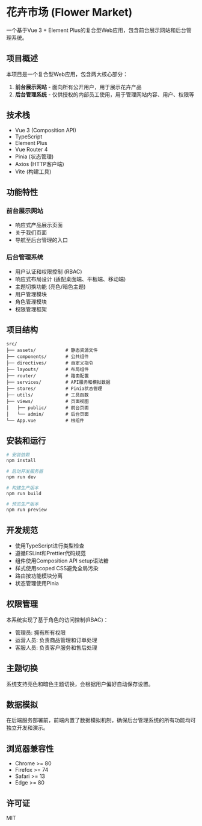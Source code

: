 # 花卉市场 (Flower Market)

一个基于Vue 3 + Element Plus的复合型Web应用，包含前台展示网站和后台管理系统。

## 项目概述

本项目是一个复合型Web应用，包含两大核心部分：

1. **前台展示网站** - 面向所有公开用户，用于展示花卉产品
2. **后台管理系统** - 仅供授权的内部员工使用，用于管理网站内容、用户、权限等

## 技术栈

- Vue 3 (Composition API)
- TypeScript
- Element Plus
- Vue Router 4
- Pinia (状态管理)
- Axios (HTTP客户端)
- Vite (构建工具)

## 功能特性

### 前台展示网站
- 响应式产品展示页面
- 关于我们页面
- 导航至后台管理的入口

### 后台管理系统
- 用户认证和权限控制 (RBAC)
- 响应式布局设计 (适配桌面端、平板端、移动端)
- 主题切换功能 (亮色/暗色主题)
- 用户管理模块
- 角色管理模块
- 权限管理框架

## 项目结构

```
src/
├── assets/           # 静态资源文件
├── components/       # 公共组件
├── directives/       # 自定义指令
├── layouts/          # 布局组件
├── router/           # 路由配置
├── services/         # API服务和模拟数据
├── stores/           # Pinia状态管理
├── utils/            # 工具函数
├── views/            # 页面视图
│   ├── public/       # 前台页面
│   └── admin/        # 后台页面
└── App.vue           # 根组件
```

## 安装和运行

```bash
# 安装依赖
npm install

# 启动开发服务器
npm run dev

# 构建生产版本
npm run build

# 预览生产版本
npm run preview
```

## 开发规范

- 使用TypeScript进行类型检查
- 遵循ESLint和Prettier代码规范
- 组件使用Composition API setup语法糖
- 样式使用scoped CSS避免全局污染
- 路由按功能模块分离
- 状态管理使用Pinia

## 权限管理

本系统实现了基于角色的访问控制(RBAC)：
- 管理员: 拥有所有权限
- 运营人员: 负责商品管理和订单处理
- 客服人员: 负责客户服务和售后处理

## 主题切换

系统支持亮色和暗色主题切换，会根据用户偏好自动保存设置。

## 数据模拟

在后端服务部署前，前端内置了数据模拟机制，确保后台管理系统的所有功能均可独立开发和演示。

## 浏览器兼容性

- Chrome >= 80
- Firefox >= 74
- Safari >= 13
- Edge >= 80

## 许可证

MIT